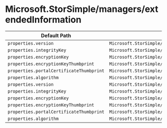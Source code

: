 # Microsoft.StorSimple/managers/extendedInformation

| Default Path | Alias |
|---|---|
| `properties.version` | `Microsoft.StorSimple/managers/extendedInformation/version` |
| `properties.integrityKey` | `Microsoft.StorSimple/managers/extendedInformation/integrityKey` |
| `properties.encryptionKey` | `Microsoft.StorSimple/managers/extendedInformation/encryptionKey` |
| `properties.encryptionKeyThumbprint` | `Microsoft.StorSimple/managers/extendedInformation/encryptionKeyThumbprint` |
| `properties.portalCertificateThumbprint` | `Microsoft.StorSimple/managers/extendedInformation/portalCertificateThumbprint` |
| `properties.algorithm` | `Microsoft.StorSimple/managers/extendedInformation/algorithm` |
| `properties.version` | `Microsoft.StorSimple/managers/extendedInformation/vaultExtendedInfo.version` |
| `properties.integrityKey` | `Microsoft.StorSimple/managers/extendedInformation/vaultExtendedInfo.integrityKey` |
| `properties.encryptionKey` | `Microsoft.StorSimple/managers/extendedInformation/vaultExtendedInfo.encryptionKey` |
| `properties.encryptionKeyThumbprint` | `Microsoft.StorSimple/managers/extendedInformation/vaultExtendedInfo.encryptionKeyThumbprint` |
| `properties.portalCertificateThumbprint` | `Microsoft.StorSimple/managers/extendedInformation/vaultExtendedInfo.portalCertificateThumbprint` |
| `properties.algorithm` | `Microsoft.StorSimple/managers/extendedInformation/vaultExtendedInfo.algorithm` |

